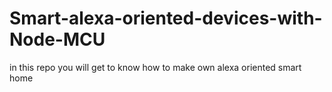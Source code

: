 # Smart-alexa-oriented-devices-with-Node-MCU
in this repo you will get to know how to make own alexa oriented smart home
